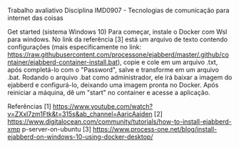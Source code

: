 Trabalho avaliativo
Disciplina IMD0907 - Tecnologias de comunicação para internet das coisas

Get started (sistema Windows 10)
Para começar, instale o Docker com Wsl para windows.
No link da referência [3] está um arquivo de texto contendo configurações (mais especificamente no link: https://raw.githubusercontent.com/processone/ejabberd/master/.github/container/ejabberd-container-install.bat), copie e cole em um arquivo .txt, após completá-lo com o "Password", salve e transforme em um arquivo .bat.
Rodando o arquivo .bat como administrador, ele irá baixar a imagem do ejabberd e configurá-lo, deixando uma imagem pronta no Docker. Após reiniciar a máquina, dê um "start" no container e acesse a aplicação.

Referências
[1] https://www.youtube.com/watch?v=ZXxl7zm1Ftk&t=315s&ab_channel=AaricAaiden
[2] https://www.digitalocean.com/community/tutorials/how-to-install-ejabberd-xmp
p-server-on-ubuntu
[3] https://www.process-one.net/blog/install-ejabberd-on-windows-10-using-docker-desktop/